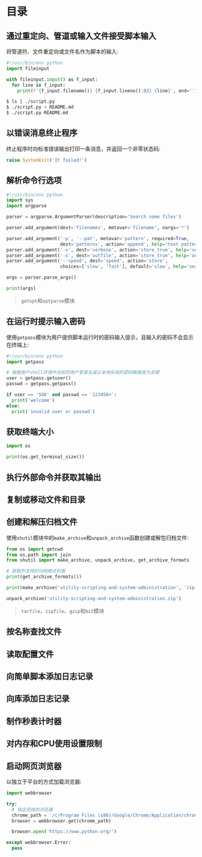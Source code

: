 # 目录

## 通过重定向、管道或输入文件接受脚本输入

将管道符、文件重定向或文件名作为脚本的输入:

```py
#!/usr/bin/env python
import fileinput

with fileinput.input() as f_input:
  for line in f_input:
    print(f'{f_input.filename()} {f_input.lineno():02} {line}', end='')

```

```sh
$ ls | ./script.py
$ ./script.py < README.md
$ ./script.py README.md

```

## 以错误消息终止程序

终止程序时向标准错误输出打印一条消息，并返回一个非零状态码:

```py
raise SystemExit('It failed!')

```

## 解析命令行选项

```py
#!/usr/bin/env python
import sys
import argparse

parser = argparse.ArgumentParser(description='Search some files')

parser.add_argument(dest='filenames', metavar='filename', nargs='*')

parser.add_argument('-p', '--pat', metavar='pattern', required=True, 
                    dest='patterns', action='append', help='text pattern to search for')
parser.add_argument('-v', dest='verbose', action='store_true', help='verbose mode')
parser.add_argument('-o', dest='outfile', action='store_true', help='output file')
parser.add_argument('--speed', dest='speed', action='store', 
                    choices=['slow', 'fast'], default='slow', help='search speed')

args = parser.parse_args()

print(args)

```

> `getopt`和`optparse`模块


## 在运行时提示输入密码

使用`getpass`模块为用户提供脚本运行时的密码输入提示，且输入的密码不会显示在终端上:

```py
#!/usr/bin/env python
import getpass

# 根据用户shell环境中当前的用户登录名或以本地系统的密码数据库为支撑
user = getpass.getuser()
passwd = getpass.getpass()

if user == 'SGK' and passwd == '123456+':
  print('welcome')
else:
  print('invalid user or passwd')

```

## 获取终端大小

```py
import os

print(os.get_terminal_size())

```

## 执行外部命令并获取其输出

## 复制或移动文件和目录

## 创建和解压归档文件

使用`shutil`模块中的`make_archive`和`unpack_archive`函数创建或解包归档文件:

```py
from os import getcwd
from os.path import join
from shutil import make_archive, unpack_archive, get_archive_formats

# 获取所支持的归档格式列表
print(get_archive_formats())

print(make_archive('utility-scripting-and-system-administration', 'zip', '.', verbose=1, dry_run=True))

unpack_archive('utility-scripting-and-system-administration.zip')

```

> `tarfile`、`zipfile`、`gzip`和`bz2`模块

## 按名称查找文件

## 读取配置文件

## 向简单脚本添加日志记录

## 向库添加日志记录

## 制作秒表计时器

## 对内存和CPU使用设置限制

## 启动网页浏览器

以独立于平台的方式加载浏览器:

```py
import webbrowser

try:
  # 指定具体的浏览器
  chrome_path = '/c/Program Files (x86)/Google/Chrome/Application/chrome'
  browser = webbrowser.get(chrome_path)

  browser.open('https://www.python.org/')

except webbrowser.Error:
  pass

```
